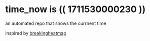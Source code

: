 # time_now is (( 1711530000230 ))

an automated repo that shows the currnent time

inspired by [breakingheatmap](https://github.com/breakingheatmap/breakingheatmap)